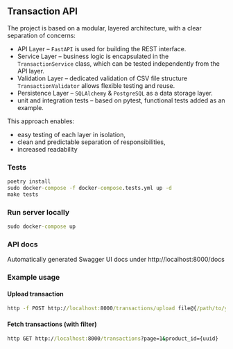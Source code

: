 ## Transaction API

The project is based on a modular, layered architecture, with a clear separation of concerns:

 - API Layer – `FastAPI` is used for building the REST interface.
 - Service Layer – business logic is encapsulated in the `TransactionService` class, which can be tested independently from the API layer.
 - Validation Layer – dedicated validation of CSV file structure `TransactionValidator` allows flexible testing and reuse.
 - Persistence Layer – `SQLAlchemy` & `PostgreSQL` as a data storage layer.
 - unit and integration tests – based on pytest, functional tests added as an example.

This approach enables:

- easy testing of each layer in isolation,
- clean and predictable separation of responsibilities,
- increased readability

### Tests

```cmd
poetry install
sudo docker-compose -f docker-compose.tests.yml up -d
make tests
```

### Run server locally

```cmd
sudo docker-compose up
```

### API docs
Automatically generated Swagger UI docs under http://localhost:8000/docs


### Example usage

#### Upload transaction
```cmd
http -f POST http://localhost:8000/transactions/upload file@{/path/to/your/file.csv}
```

#### Fetch transactions (with filter)
```cmd
http GET http://localhost:8000/transactions?page=1&product_id={uuid}
```